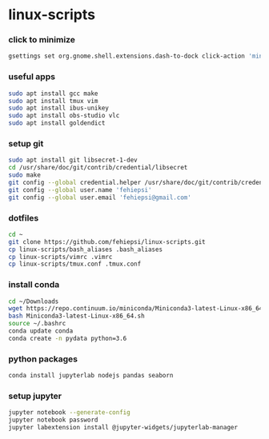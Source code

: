 # linux-scripts

### click to minimize
```sh
gsettings set org.gnome.shell.extensions.dash-to-dock click-action 'minimize'
```

### useful apps
```sh
sudo apt install gcc make
sudo apt install tmux vim
sudo apt install ibus-unikey
sudo apt install obs-studio vlc
sudo apt install goldendict
```

### setup git
```sh
sudo apt install git libsecret-1-dev
cd /usr/share/doc/git/contrib/credential/libsecret
sudo make
git config --global credential.helper /usr/share/doc/git/contrib/credential/libsecret/git-credential-libsecret
git config --global user.name 'fehiepsi'
git config --global user.email 'fehiepsi@gmail.com'
```

### dotfiles
```sh
cd ~
git clone https://github.com/fehiepsi/linux-scripts.git
cp linux-scripts/bash_aliases .bash_aliases
cp linux-scripts/vimrc .vimrc
cp linux-scripts/tmux.conf .tmux.conf
```

### install conda
```sh
cd ~/Downloads
wget https://repo.continuum.io/miniconda/Miniconda3-latest-Linux-x86_64.sh
bash Miniconda3-latest-Linux-x86_64.sh
source ~/.bashrc
conda update conda
conda create -n pydata python=3.6
```

### python packages
```sh
conda install jupyterlab nodejs pandas seaborn
```

### setup jupyter
```sh
jupyter notebook --generate-config
jupyter notebook password
jupyter labextension install @jupyter-widgets/jupyterlab-manager
```
